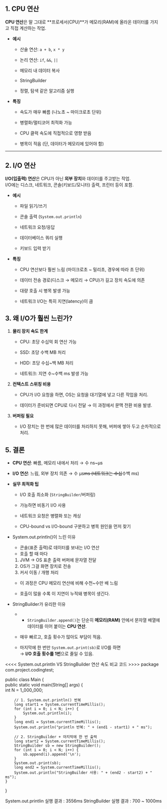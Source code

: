 ## 1. CPU 연산

**CPU 연산**은 말 그대로 **프로세서(CPU)**가 메모리(RAM)에 올라온 데이터를 가지고 직접 계산하는 작업.

- **예시**
    
    - 산술 연산: `a + b`, `x * y`
        
    - 논리 연산: `if`, `&&`, `||`
        
    - 메모리 내 데이터 복사

    - StringBuilder

    - 정렬, 탐색 같은 알고리즘 실행
        
- **특징**
    
    - 속도가 매우 빠름 (나노초 ~ 마이크로초 단위)
        
    - 병렬화/멀티코어 최적화 가능
        
    - CPU 클럭 속도에 직접적으로 영향 받음
        
    - 병목이 적음 (단, 데이터가 메모리에 있어야 함)
        

---

## 2. I/O 연산

**I/O(입출력) 연산**은 CPU가 아닌 **외부 장치**와 데이터를 주고받는 작업.  
I/O에는 디스크, 네트워크, 콘솔(키보드/모니터) 출력, 프린터 등이 포함.

- **예시**
    
    - 파일 읽기/쓰기
        
    - 콘솔 출력 (`System.out.println`)
        
    - 네트워크 요청/응답
        
    - 데이터베이스 쿼리 실행
        
    - 키보드 입력 받기
        
- **특징**
    
    - CPU 연산보다 훨씬 느림 (마이크로초 ~ 밀리초, 경우에 따라 초 단위)
        
    - 데이터 전송 경로(디스크 → 메모리 → CPU)가 길고 장치 속도에 의존
        
    - 대량 호출 시 병목 발생 가능
        
    - 네트워크 I/O는 특히 지연(latency)이 큼


## 3. 왜 I/O가 훨씬 느린가?

1. **물리 장치 속도 한계**
    
    - CPU: 초당 수십억 회 연산 가능
        
    - SSD: 초당 수백 MB 처리
        
    - HDD: 초당 수십~백 MB 처리
        
    - 네트워크: 지연 수~수백 ms 발생 가능
        
2. **컨텍스트 스위칭 비용**
    
    - CPU가 I/O 요청을 하면, OS는 요청을 대기열에 넣고 다른 작업을 처리.
        
    - 데이터가 준비되면 CPU로 다시 전달 → 이 과정에서 문맥 전환 비용 발생.
        
3. **버퍼링 필요**
    
    - I/O 장치는 한 번에 많은 데이터를 처리하지 못해, 버퍼에 쌓아 두고 순차적으로 처리.

## 5. 결론

- **CPU 연산**: 빠름, 메모리 내에서 처리 → 수 ns~μs
    
- **I/O 연산**: 느림, 외부 장치 의존 → 수 μs~~ms (네트워크는 수십~~수백 ms)
    
- **실무 최적화 팁**
    
    - I/O 호출 최소화 (`StringBuilder`/버퍼링)
        
    - 가능하면 비동기 I/O 사용
        
    - 네트워크 요청은 병렬화 또는 캐싱
        
    - CPU-bound vs I/O-bound 구분하고 병목 원인을 먼저 찾기


* System.out.println()이 느린 이유


     *  콘솔(표준 출력)로 데이터를 보내는 I/O 연산
     *  호출 할 때 마다
     1.  JVM -> OS 표춘 출력 버퍼에 문자열 전달
     2.  OS가 그걸 화면 장치로 전송
     3. 커서 이동 / 개행 처리

     *  이 과정은 CPU 메모리 연산에 비해 수천~수만 배 느림

     *  호출이 많을 수록 이 지연이 누적돼 병목이 생긴다.

*  StringBuilder가 유리한 이유

     *  - `StringBuilder.append()`는 단순히 **메모리(RAM)** 안에서 문자열 배열에 데이터를 이어 붙이는 **CPU 연산**.
    
     - 매우 빠르고, 호출 횟수가 많아도 부담이 적음.
    
     -  마지막에 한 번만 `System.out.print(sb)`로 I/O를 하면  
        → **I/O 호출 횟수를 1번**으로 줄일 수 있음.


<<<< System.out.println VS StringBuilder 연산 속도 비교 코드 >>>>
package com.project.codingtest;  
  
public class Main {  
    public static void main(String[] args) {  
        int N = 1_000_000;  
  
        // 1. System.out.println() 반복  
        long start1 = System.currentTimeMillis();  
        for (int i = 0; i < N; i++) {  
            System.out.println(i);  
        }  
        long end1 = System.currentTimeMillis();  
        System.out.println("println 반복: " + (end1 - start1) + " ms");  
  
        // 2. StringBuilder + 마지막에 한 번 출력  
        long start2 = System.currentTimeMillis();  
        StringBuilder sb = new StringBuilder();  
        for (int i = 0; i < N; i++) {  
            sb.append(i).append('\n');  
        }  
        System.out.print(sb);  
        long end2 = System.currentTimeMillis();  
        System.out.println("StringBuilder 사용: " + (end2 - start2) + " ms");  
    }  
}


System.out.printlin 실행 결과 : 3556ms
StringBuilder 실행 결과 : 700 ~ 1000ms